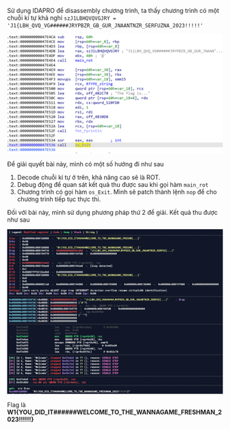 Sử dụng IDAPRO để disassembly chương trình, ta thấy chương trình có một chuỗi kí tự khả nghi `szJ1LBHQVQVGJRY = 'J1{LBH_QVQ_VG######JRYPBZR_GB_GUR_JNAANTNZR_SERFUZNA_2023!!!!!'`

![Alt text](./images/image-1.png)

Để giải quyết bài này, mình có một số hướng đi như sau 
1. Decode chuỗi kí tự ở trên, khả năng cao sẽ là ROT. 
2. Debug động để quan sát kết quả thu được sau khi gọi hàm `main_rot`
3. Chương trình có gọi hàm `os_Exit`. Mình sẽ patch thành lệnh `nop` để cho chương trình tiếp tục thực thi. 

Đối với bài này, mình sử dụng phương pháp thứ 2 để giải. Kết quả thu được như sau 

![Alt text](./images/image.png)

Flag là **W1{YOU_DID_IT######WELCOME_TO_THE_WANNAGAME_FRESHMAN_2023!!!!!!}**